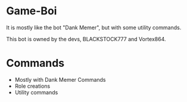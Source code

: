 # Game-Boi

It is mostly like the bot "Dank Memer", but with some utility commands.

This bot is owned by the devs, BLACKSTOCK777 and Vortex864.


# Commands

- Mostly with Dank Memer Commands
- Role creations
- Utility commands
